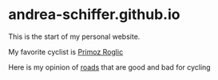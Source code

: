 # andrea-schiffer.github.io

This is the start of my personal website.

My favorite cyclist is [Primoz Roglic](https://en.wikipedia.org/wiki/Primo%C5%BE_Rogli%C4%8D)

Here is my opinion of [roads](corvallis.md) that are good and bad for cycling
